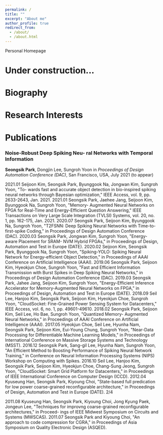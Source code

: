 ```yaml
---
permalink: /
title: ""
excerpt: "About me"
author_profile: true
redirect_from: 
  - /about/
  - /about.html
---
```



Personal Homepage 

Under construction...
=====


Biography
======


Research Interests
======



Publications
======



### Noise-Robust Deep Spiking Neu- ral Networks with Temporal Information
**Seongsik Park**, Dongjin Lee, Sungroh Yoon
in _Proceedings of Design Automation Conference (DAC)_, San Francisco, USA, July 2021 (to appear)


2021.01 Seijoon Kim, Seongsik Park, Byunggook Na, Jongwan Kim, Sungroh Yoon, "To- wards fast and accurate object detection in bio-inspired spiking neural networks through Bayesian optimization," IEEE Access, vol. 9, pp. 2633-2643, Jan. 2021.
2021.01 Seongsik Park, Jaehee Jang, Seijoon Kim, Byunggook Na, Sungroh Yoon, "Memory- Augmented Neural Networks on FPGA for Real-Time and Energy-Efficient Question Answering," IEEE Transactions on Very Large Scale Integration (TVLSI) Systems, vol. 20, no. 1, pp. 162-175, Jan. 2021.
2020.07 Seongsik Park, Seijoon Kim, Byunggook Na, Sungroh Yoon, "T2FSNN: Deep Spiking Neural Networks with Time-to-first-spike Coding," in Proceedings of Design Automation Conference (DAC).
2020.03 Seongsik Park, Jongwan Kim, Sungroh Yoon, "Energy-aware Placement for SRAM- NVM Hybrid FPGAs," in Proceedings of Design, Automation and Test in Europe (DATE).
2020.02 Seijoon Kim, Seongsik Park, Byunggook Na, Sungroh Yoon, "Spiking-YOLO: Spiking Neural Network for Energy-efficient Object Detection," in Proceedings of AAAI Conference on Artificial Intelligence (AAAI).
2019.06 Seongsik Park, Seijoon Kim, Hyeokjun Choe, Sungroh Yoon, "Fast and Efficient Information Transmission with Burst Spikes in Deep Spiking Neural Networks," in Proceedings of Design Automation Conference (DAC).
2019.03 Seongsik Park, Jahee Jang, Seijoon Kim, Sungroh Yoon, "Energy-Efficient Inference Accelerator for Memory-Augmented Neural Networks on FPGA," in Proceedings of Design, Automation and Test in Europe (DATE).
2018.09 Seil Lee, Hanjoo Kim, Seongsik Park, Seijoon Kim, Hyeokjun Choe, Sungroh Yoon, "CloudSocket: Fine-Grained Power Sensing System for Datacenters," IEEE Access, vol. 6, no. 1, pp. 49601-49610.
2018.02 Seongsik Park, Seijoon Kim, Seil Lee, Ho Bae, Sungroh Yoon, "Quantized Memory- Augmented Neural Networks," in Proceedings of AAAI Conference on Artificial Intelligence (AAAI).
2017.05 Hyeokjun Choe, Seil Lee, Hyunha Nam, Seongsik Park, Seijoon Kim, Eui-Young Chung, Sungroh Yoon, "Near-Data Processing for Differentiable Machine Learning Models," in Proceedings of International Conference on Massive Storage Systems and Technology (MSST).
2016.12 Seongsik Park, Sang-gil Lee, Hyunha Nam, Sungroh Yoon, "An Efficient Method to Boosting Performance of Spiking Neural Network Training," in Conference on Neural Information Processing Systems (NIPS) Workshop on Computing with Spikes.
2016.10 Seil Lee, Hanjoo Kim, Seongsik Park, Seijoon Kim, Hyeokjun Choe, Chang-Sung Jeong, Sungroh Yoon, "CloudSocket: Smart Grid Platform for Datacenters," in Proceedings of IEEE International Conference on Computer Design (ICCD).
2012.04 Kyuseung Han, Seongsik Park, Kiyoung Choi, "State-based full predication for low power coarse-grained reconfigurable architecture," in Proceedings of Design, Automation and Test in Europe (DATE).
2/4

2011.08 Kyuseung Han, Seongsik Park, Kiyoung Choi, Jong Kyung Paek, Jongeun Lee, "Techniques for improvng coarse-grained reconfigurable architectures," in Proceed- ings of IEEE Midwest Symposium on Circuits and Systems (MWSCAS).
2011.07 Seongsik Park and Kiyoung Choi, "An approach to code compression for CGRA," in Proceedings of Asia Symposium on Quality Electronic Design (ASQED).
